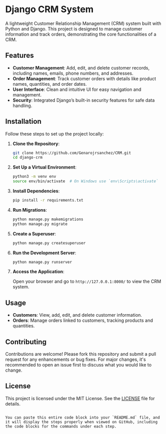 # Django CRM System

A lightweight Customer Relationship Management (CRM) system built with Python and Django. This project is designed to manage customer information and track orders, demonstrating the core functionalities of a CRM.

## Features

- **Customer Management**: Add, edit, and delete customer records, including names, emails, phone numbers, and addresses.
- **Order Management**: Track customer orders with details like product names, quantities, and order dates.
- **User Interface**: Clean and intuitive UI for easy navigation and management.
- **Security**: Integrated Django’s built-in security features for safe data handling.

## Installation

Follow these steps to set up the project locally:

1. **Clone the Repository**:

   ```bash
   git clone https://github.com/Genarojrsanchez/CRM.git
   cd django-crm
   ```

2. **Set Up a Virtual Environment**:

   ```bash
   python3 -m venv env
   source env/bin/activate  # On Windows use `env\Scripts\activate`
   ```

3. **Install Dependencies**:

   ```bash
   pip install -r requirements.txt
   ```

4. **Run Migrations**:

   ```bash
   python manage.py makemigrations
   python manage.py migrate
   ```

5. **Create a Superuser**:

   ```bash
   python manage.py createsuperuser
   ```

6. **Run the Development Server**:

   ```bash
   python manage.py runserver
   ```

7. **Access the Application**:

   Open your browser and go to `http://127.0.0.1:8000/` to view the CRM system.

## Usage

- **Customers**: View, add, edit, and delete customer information.
- **Orders**: Manage orders linked to customers, tracking products and quantities.

## Contributing

Contributions are welcome! Please fork this repository and submit a pull request for any enhancements or bug fixes. For major changes, it's recommended to open an issue first to discuss what you would like to change.

## License

This project is licensed under the MIT License. See the [LICENSE](LICENSE) file for details.
```

You can paste this entire code block into your `README.md` file, and it will display the steps properly when viewed on GitHub, including the code blocks for the commands under each step.
